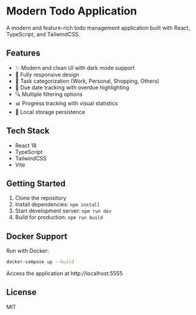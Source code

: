 # Modern Todo Application

A modern and feature-rich todo management application built with React, TypeScript, and TailwindCSS.

## Features

- ✨ Modern and clean UI with dark mode support
- 📱 Fully responsive design
- 🎯 Task categorization (Work, Personal, Shopping, Others)
- 📅 Due date tracking with overdue highlighting
- 🔍 Multiple filtering options
- 📊 Progress tracking with visual statistics
- 💾 Local storage persistence

## Tech Stack

- React 18
- TypeScript
- TailwindCSS
- Vite

## Getting Started

1. Clone the repository
2. Install dependencies: `npm install`
3. Start development server: `npm run dev`
4. Build for production: `npm run build`

## Docker Support

Run with Docker:

```bash
docker-compose up --build
```

Access the application at http://localhost:5555

## License

MIT
